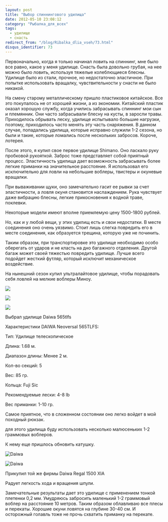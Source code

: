 ```yaml
---
layout: post
title: "Выбор спиннингового удилища"
date: 2012-05-10 23:08:12
category: "Рыбалка_для_всех"
tags:
  - удилище
  - снасть
redirect_from: "/blog/Ribalka_dlia_vseh/73.html"
disqus_identifier: 73
---
```

Первоначально, когда я только начинал ловить на спиннинг, мне было все
равно, какое у меня удилище. Снасть была довольно грубая, на нее можно
было ловить, используя тяжелые колеблющиеся блесны. Удилище было из
стали, прочное, но недостаточно эластичное. При попытке использовать
вращалку, чувствительности у снасти не было никакой.

На смену старому металлическому пришло пластиковое китайское. Все это
покупалось не от хорошей жизни, а из экономии. Китайский пластик оказал
хорошую службу, когда учились забрасывать спиннинг мои сын и племянник.
Они часто забрасывали блесну на кусты, в заросли травы. Приходилось
обрывать леску, удилище испытывало большие нагрузки, поэтому,
приходилось часто менять эту часть снаряжения. В данном случае,
попадались удилища, которые исправно служили 1-2 сезона, но были и
такие, которые ломались после нескольких забросов. Короче, лотерея.

После этого, я купил свое первое удилище Shimano. Оно ласкало руку
пробковой рукояткой. Заброс тоже представляет собой приятный процесс.
Эластичность удилища дает возможность забрасывать более легкие приманки
на значительное расстояние. Я использовал его исключительно для ловли на
небольшие воблеры, твистеры и окуневые вращалки.

При вываживании щуки, оно замечательно гасит ее рывки за счет
эластичности, а ловля окуня становится наслаждением. Рука чувствует даже
вибрацию блесны, легкие прикосновения к водной траве, поклевки.

Некоторые модели имеют вполне приемлемую цену 1500-1800 рублей.

Но, как и у любой вещи, у этих удилищ есть и свои недостатки. В месте
соединения оно очень уязвимо. Стоит лишь слегка повредить его в месте
соединения, как образуется трещина, которую уже не починить.

Таким образом, при транспортировке это удилище необходимо особо
оберегать от ударов и не класть на дно багажного отделения. Другой багаж
может своей тяжестью повредить удилище. Лучше всего подойдет жесткий
футляр, который исключит механическое воздействие.

На нынешний сезон купил ультралайтовое удилище, чтобы порадовать себя
ловлей на мелкие воблеры Миноу.

![](http://fishingguru.ru/uploads/images/00/00/01/2012/05/29/0963c4.jpg)

![](http://fishingguru.ru/uploads/images/00/00/01/2012/05/29/a67874.jpg)

![](http://fishingguru.ru/uploads/images/00/00/01/2012/05/29/1de850.jpg)

Выбрал удилище Daiwa 565tlfs

Характеристики DAIWA Neoversal 565TLFS:

Тип: Удилище телескопическое

Длина: 1.68 м.

Диапазон длины: Менее 2 м.

Кол-во секций: 5

Вес: 85 гр.

Кольца: Fuji Sic

Рекомендуемые лески: 4-8 lb

Вес приманки: 1-10 гр.

Самое приятное, что в сложенном состоянии оно легко войдет в мой
походный рюкзак.

для этого удилища буду использовать несколько малюсеньких 1-2 граммовых
воблеров.

К нему еще пришлось обновить катушку.

![Daiwa](http://fishingguru.ru/uploads/images/00/00/01/2013/05/19/20837e.jpg)

![Daiwa](http://fishingguru.ru/uploads/images/00/00/01/2013/05/19/fd998e.jpg)

Прикупил той же фирмы Daiwa Regal 1500 XIA

Радует легкость хода и вращения шпули.

Замечательные результаты дает это удилище с применением тонкой плетенки
0,2 мм. Умудряюсь забросить маленький 1-2 граммовый воблер на расстояние
10 метров. Таким образом облавливаю все плесы и перекаты. Хорошие окуни
ловятся на глубине 30-40 см. И осторожный голавль тоже не прочь схватить
приманку на перекате.

